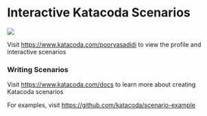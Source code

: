 # Interactive Katacoda Scenarios

[![](http://shields.katacoda.com/katacoda/pooryasadidi/count.svg)](https://www.katacoda.com/pooryasadidi "Get your profile on Katacoda.com")

Visit https://www.katacoda.com/pooryasadidi to view the profile and interactive scenarios

### Writing Scenarios
Visit https://www.katacoda.com/docs to learn more about creating Katacoda scenarios

For examples, visit https://github.com/katacoda/scenario-example
